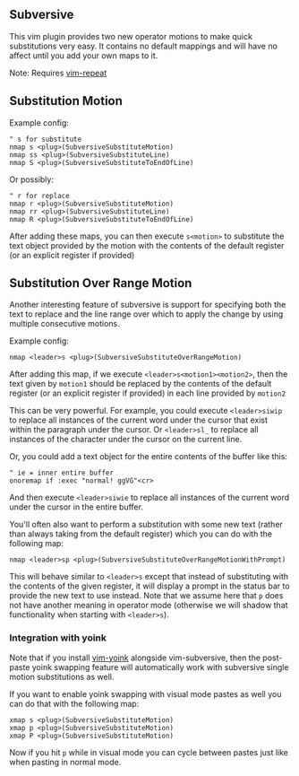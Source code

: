 
## Subversive

This vim plugin provides two new operator motions to make quick substitutions very easy.  It contains no default mappings and will have no affect until you add your own maps to it.

Note: Requires [vim-repeat](https://github.com/tpope/vim-repeat)

## Substitution Motion

Example config:

```
" s for substitute
nmap s <plug>(SubversiveSubstituteMotion)
nmap ss <plug>(SubversiveSubstituteLine)
nmap S <plug>(SubversiveSubstituteToEndOfLine)
```

Or possibly:
```
" r for replace
nmap r <plug>(SubversiveSubstituteMotion)
nmap rr <plug>(SubversiveSubstituteLine)
nmap R <plug>(SubversiveSubstituteToEndOfLine)
```

After adding these maps, you can then execute `s<motion>` to substitute the text object provided by the motion with the contents of the default register (or an explicit register if provided)

## Substitution Over Range Motion

Another interesting feature of subversive is support for specifying both the text to replace and the line range over which to apply the change by using multiple consecutive motions.

Example config:

```
nmap <leader>s <plug>(SubversiveSubstituteOverRangeMotion)
```

After adding this map, if we execute `<leader>s<motion1><motion2>`, then the text given by `motion1` should be replaced by the contents of the default register (or an explicit register if provided) in each line provided by `motion2`

This can be very powerful. For example, you could execute `<leader>siwip` to replace all instances of the current word under the cursor that exist within the paragraph under the cursor.  Or `<leader>sl_` to replace all instances of the character under the cursor on the current line.

Or, you could add a text object for the entire contents of the buffer like this:

```
" ie = inner entire buffer
onoremap if :exec "normal! ggVG"<cr>
```

And then execute `<leader>siwie` to replace all instances of the current word under the cursor in the entire buffer.

You'll often also want to perform a substitution with some new text (rather than always taking from the default register) which you can do with the following map:

```
nmap <leader>sp <plug>(SubversiveSubstituteOverRangeMotionWithPrompt)
```

This will behave similar to `<leader>s` except that instead of substituting with the contents of the given register, it will display a prompt in the status bar to provide the new text to use instead.  Note that we assume here that `p` does not have another meaning in operator mode (otherwise we will shadow that functionality when starting with `<leader>s`).

### Integration with yoink

Note that if you install [vim-yoink](https://github.com/svermeulen/vim-yoink) alongside vim-subversive, then the post-paste yoink swapping feature will automatically work with subversive single motion substitutions as well.

If you want to enable yoink swapping with visual mode pastes as well you can do that with the following map:

```viml
xmap s <plug>(SubversiveSubstituteMotion)
xmap p <plug>(SubversiveSubstituteMotion)
xmap P <plug>(SubversiveSubstituteMotion)
```

Now if you hit `p` while in visual mode you can cycle between pastes just like when pasting in normal mode.
